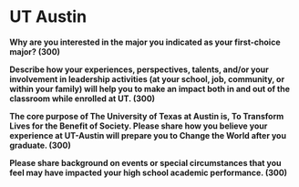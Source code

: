 # UT Austin

**Why are you interested in the major you indicated as your first-choice major?
(300)**

**Describe how your experiences, perspectives, talents, and/or your involvement
in leadership activities (at your school, job, community, or within your
family) will help you to make an impact both in and out of the classroom while
enrolled at UT. (300)**

**The core purpose of The University of Texas at Austin is, To Transform Lives
for the Benefit of Society. Please share how you believe your experience at
UT-Austin will prepare you to Change the World after you graduate. (300)**

**Please share background on events or special circumstances that you feel may
have impacted your high school academic performance. (300)**


